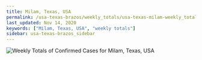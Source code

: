 ```yaml
---
title: Milam, Texas, USA
permalink: /usa-texas-brazos/weekly_totals/usa-texas-milam-weekly_totals.html
last_updated: Nov 14, 2020
keywords: ["Milam, Texas, USA", "weekly totals"]
sidebar: usa-texas-brazos_sidebar
---
```


![Weekly Totals of Confirmed Cases for Milam, Texas, USA](/covid_tracker/images/graphs/usa-texas-milam-weekly_totals_graph.png)
